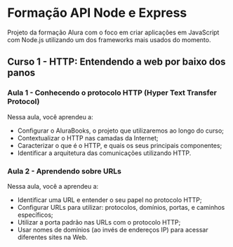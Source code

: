 # Formação API Node e Express

Projeto da formação Alura com o foco em criar aplicações em JavaScript com Node.js utilizando um dos frameworks mais usados do momento.

## Curso 1 - HTTP: Entendendo a web por baixo dos panos

### Aula 1 - Conhecendo o protocolo HTTP (Hyper Text Transfer Protocol)

Nessa aula, você aprendeu a:

- Configurar o AluraBooks, o projeto que utilizaremos ao longo do curso;
- Contextualizar o HTTP nas camadas da Internet;
- Caracterizar o que é o HTTP, e quais os seus principais componentes;
- Identificar a arquitetura das comunicações utilizando HTTP.

### Aula 2 - Aprendendo sobre URLs

Nessa aula, você a aprendeu a:

- Identificar uma URL e entender o seu papel no protocolo HTTP;
- Configurar URLs para utilizar: protocolos, domínios, portas, e caminhos específicos;
- Utilizar a porta padrão nas URLs com o protocolo HTTP;
- Usar nomes de domínios (ao invés de endereços IP) para acessar diferentes sites na Web.
